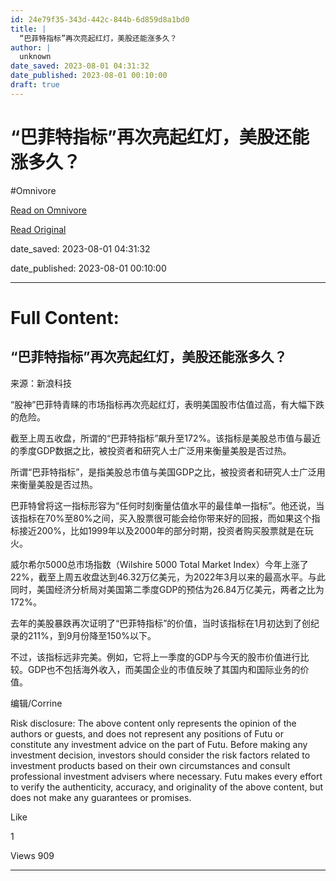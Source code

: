 ```yaml
---
id: 24e79f35-343d-442c-844b-6d859d8a1bd0
title: |
  “巴菲特指标”再次亮起红灯，美股还能涨多久？
author: |
  unknown
date_saved: 2023-08-01 04:31:32
date_published: 2023-08-01 00:10:00
draft: true
---
```


# “巴菲特指标”再次亮起红灯，美股还能涨多久？
#Omnivore

[Read on Omnivore](https://omnivore.app/me/https-news-futunn-com-post-30126265-data-ticket-a-71-b-7-cda-398-189b039390e)

[Read Original](https://news.futunn.com/post/30126265?data_ticket=a71b7cda398ea5da5e304331dea21fac&futusource=news_headline_list&is_recommend_pos=0&is_recommendation=0&level=1&main_broker=WwogIDEwMDEKXQ%3D%3D&report_id=236934&report_type=market&skintype=3&src=3)

date_saved: 2023-08-01 04:31:32

date_published: 2023-08-01 00:10:00

--- 

# Full Content: 

##  “巴菲特指标”再次亮起红灯，美股还能涨多久？

来源：新浪科技

“股神”巴菲特青睐的市场指标再次亮起红灯，表明美国股市估值过高，有大幅下跌的危险。

截至上周五收盘，所谓的“巴菲特指标”飙升至172%。该指标是美股总市值与最近的季度GDP数据之比，被投资者和研究人士广泛用来衡量美股是否过热。

所谓“巴菲特指标”，是指美股总市值与美国GDP之比，被投资者和研究人士广泛用来衡量美股是否过热。

巴菲特曾将这一指标形容为“任何时刻衡量估值水平的最佳单一指标”。他还说，当该指标在70%至80%之间，买入股票很可能会给你带来好的回报，而如果这个指标接近200%，比如1999年以及2000年的部分时期，投资者购买股票就是在玩火。

威尔希尔5000总市场指数（Wilshire 5000 Total Market Index）今年上涨了22%，截至上周五收盘达到46.32万亿美元，为2022年3月以来的最高水平。与此同时，美国经济分析局对美国第二季度GDP的预估为26.84万亿美元，两者之比为172%。

去年的美股暴跌再次证明了“巴菲特指标”的价值，当时该指标在1月初达到了创纪录的211%，到9月份降至150%以下。

不过，该指标远非完美。例如，它将上一季度的GDP与今天的股市价值进行比较。GDP也不包括海外收入，而美国企业的市值反映了其国内和国际业务的价值。

编辑/Corrine

Risk disclosure: The above content only represents the opinion of the authors or guests, and does not represent any positions of Futu or constitute any investment advice on the part of Futu. Before making any investment decision, investors should consider the risk factors related to investment products based on their own circumstances and consult professional investment advisers where necessary. Futu makes every effort to verify the authenticity, accuracy, and originality of the above content, but does not make any guarantees or promises.

 Like

 1

 Views 909

---


